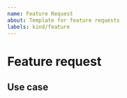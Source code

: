 ```yaml
---
name: Feature Request
about: Template for feature requests
labels: kind/feature
---
```


# Feature request

<!-- Please describe the feature request and why you would like to have it -->

## Use case

<!-- Please add a concrete use case to demonstrate how such a feature would add value for the user. If you don't have a use case for your feature, please remove this section (however, providing a good use case increases the likelihood to be picked up) -->
